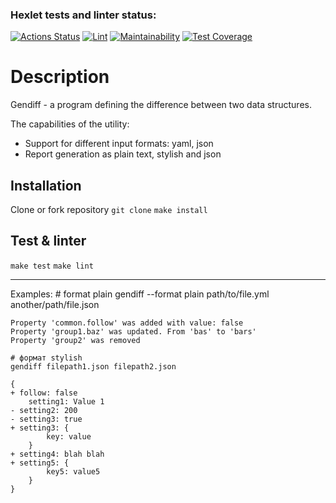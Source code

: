 ### Hexlet tests and linter status:
[![Actions Status](https://github.com/Wenn911/frontend-project-lvl2/workflows/hexlet-check/badge.svg)](https://github.com/Wenn911/frontend-project-lvl2/actions)
[![Lint](https://github.com/Wenn911/frontend-project-lvl2/actions/workflows/CI.yml/badge.svg)](https://github.com/Wenn911/frontend-project-lvl2/actions)
[![Maintainability](https://api.codeclimate.com/v1/badges/866b08ec9bd287500a2a/maintainability)](https://codeclimate.com/github/Wenn911/frontend-project-lvl2/maintainability)
[![Test Coverage](https://api.codeclimate.com/v1/badges/866b08ec9bd287500a2a/test_coverage)](https://codeclimate.com/github/Wenn911/frontend-project-lvl2/test_coverage)

# Description
Gendiff - a program defining the difference between two data structures.

The capabilities of the utility:

* Support for different input formats: yaml, json
* Report generation as plain text, stylish and json

## Installation
Clone or fork repository
`git clone`
`make install` 

## Test & linter
`make test`
`make lint`  
***

Examples:
    # format plain
    gendiff --format plain path/to/file.yml another/path/file.json

    Property 'common.follow' was added with value: false
    Property 'group1.baz' was updated. From 'bas' to 'bars'
    Property 'group2' was removed

    # формат stylish
    gendiff filepath1.json filepath2.json

    {
    + follow: false
        setting1: Value 1
    - setting2: 200
    - setting3: true
    + setting3: {
            key: value
        }
    + setting4: blah blah
    + setting5: {
            key5: value5
        }
    }